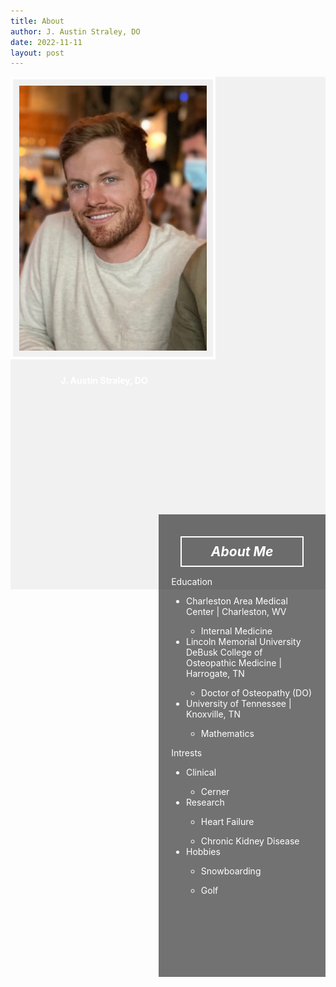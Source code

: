 ```yaml
---
title: About
author: J. Austin Straley, DO
date: 2022-11-11
layout: post
---
```


<html lang="en" >
  <meta charset="utf-8">
  <meta name="viewport" content="width=device-width, initial-scale=1">
  <style>
      body {   
        background: url('https://github.com/jzstraley/jzstraley.github.io/blob/master/assets/snowy-exit.jpg?raw=true');
        background-size: cover;
        background-position: center center;
        background-attachment: fixed;
        color: #FFFFFF;
        cursor: default;
      }
      .leftcolumn {
        float: left; 
        width: 45%;
        height: 700px;
        width: 300px;
        margin-right: 20px;
      }
      .rightcolumn {
        float: right; 
        width: 45%;
        height: 700px;
        color: white;
        background-color: rgba(0, 0, 0, .55);
        padding: 20px;
      }
      h1 {
        display:none;
      }
      h5 {
        text-align: center;
        font-size: 150%;
        margin: 15px;
        padding: 10px;
        border: 2px solid;
      }
      h4 {
        text-align: center;
        display: block;
        padding: 5px;
      }
      img {
        display: block;
        padding: 10px;
        border: 4px solid #FFFFFF;
      }
      .footer {
        background-color: #F1F1F1;
        text-align: center;
        padding: 10px;
        height: 800px;
        width: auto;
      }
  </style>
  <body>
    <div class="row">
      <div class="leftcolumn">
        <img src="https://github.com/jzstraley/jzstraley.github.io/blob/master/assets/profilepic.jpg?raw=true" style="width:100%" alt="Avatar">
        <h4>J. Austin Straley, DO</h4>
      </div>
      <div class="rightcolumn">
        <h5>About Me</h5>
        <p>
            Education
            <ul>
                <li>Charleston Area Medical Center | Charleston, WV</li>
                    <ul><li>Internal Medicine</li></ul>
                <li>Lincoln Memorial University DeBusk College of Osteopathic Medicine | Harrogate, TN</li>
                    <ul><li>Doctor of Osteopathy (DO)</li></ul>
                <li>University of Tennessee | Knoxville, TN</li>
                    <ul><li>Mathematics</li></ul>
            </ul>
        </p>
        <p>
            Intrests
            <ul>
                <li>Clinical</li>
                    <ul><li>Cerner</li></ul>
                <li>Research</li>
                    <ul><li>Heart Failure</li></ul>
                    <ul><li>Chronic Kidney Disease</li></ul>
                <li>Hobbies</li>
                    <ul><li>Snowboarding</li></ul>
                    <ul><li>Golf</li></ul>
            </ul>
        </p>
      </div>
    </div>
    <div class="footer">
      <h6></h6>
    </div>
  </body>
</html>